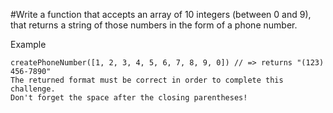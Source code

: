 #Write a function that accepts an array of 10 integers (between 0 and 9), that returns a string of those numbers in the form of a phone number.

Example

```
createPhoneNumber([1, 2, 3, 4, 5, 6, 7, 8, 9, 0]) // => returns "(123) 456-7890"
The returned format must be correct in order to complete this challenge.
Don't forget the space after the closing parentheses!
```
